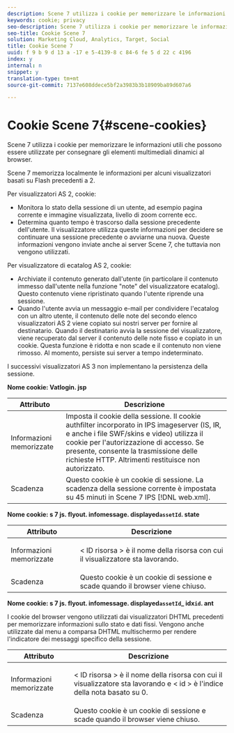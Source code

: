 ```yaml
---
description: Scene 7 utilizza i cookie per memorizzare le informazioni utili che possono essere utilizzate per consegnare gli elementi multimediali dinamici al browser.
keywords: cookie; privacy
seo-description: Scene 7 utilizza i cookie per memorizzare le informazioni utili che possono essere utilizzate per consegnare gli elementi multimediali dinamici al browser.
seo-title: Cookie Scene 7
solution: Marketing Cloud, Analytics, Target, Social
title: Cookie Scene 7
uuid: f 9 b 9 d 13 a -17 e 5-4139-8 c 84-6 fe 5 d 22 c 4196
index: y
internal: n
snippet: y
translation-type: tm+mt
source-git-commit: 7137e608ddece5bf2a3983b3b18909ba89d607a6

---
```



# Cookie Scene 7{#scene-cookies}

Scene 7 utilizza i cookie per memorizzare le informazioni utili che possono essere utilizzate per consegnare gli elementi multimediali dinamici al browser.

Scene 7 memorizza localmente le informazioni per alcuni visualizzatori basati su Flash precedenti a 2.

Per visualizzatori AS 2, cookie:

* Monitora lo stato della sessione di un utente, ad esempio pagina corrente e immagine visualizzata, livello di zoom corrente ecc.
* Determina quanto tempo è trascorso dalla sessione precedente dell'utente. Il visualizzatore utilizza queste informazioni per decidere se continuare una sessione precedente o avviarne una nuova. Queste informazioni vengono inviate anche ai server Scene 7, che tuttavia non vengono utilizzati.

Per visualizzatore di ecatalog AS 2, cookie:

* Archiviate il contenuto generato dall'utente (in particolare il contenuto immesso dall'utente nella funzione "note" del visualizzatore ecatalog). Questo contenuto viene ripristinato quando l'utente riprende una sessione.
* Quando l'utente avvia un messaggio e-mail per condividere l'ecatalog con un altro utente, il contenuto delle note del secondo elenco visualizzatori AS 2 viene copiato sui nostri server per fornire al destinatario. Quando il destinatario avvia la sessione del visualizzatore, viene recuperato dal server il contenuto delle note fisso e copiato in un cookie. Questa funzione è ridotta e non scade e il contenuto non viene rimosso. Al momento, persiste sui server a tempo indeterminato.

I successivi visualizzatori AS 3 non implementano la persistenza della sessione.

**Nome cookie: Vatlogin. jsp**

| Attributo | Descrizione |
|---|---|
| Informazioni memorizzate | Imposta il cookie della sessione. Il cookie authfilter incorporato in IPS imageserver (IS, IR, e anche i file SWF/skins e video) utilizza il cookie per l'autorizzazione di accesso. Se presente, consente la trasmissione delle richieste HTTP. Altrimenti restituisce non autorizzato. |
| Scadenza | Questo cookie è un cookie di sessione. La scadenza della sessione corrente è impostata su 45 minuti in Scene 7 IPS [!DNL web.xml]. |

**Nome cookie: s 7 js. flyout. infomessage. displayed`assetId`. state**

<table id="table_6835D64C5D464A049F576621F2BE3FAD"> 
 <thead> 
  <tr> 
   <th colname="col1" class="entry"> Attributo </th> 
   <th colname="col2" class="entry"> Descrizione </th> 
  </tr> 
 </thead>
 <tbody> 
  <tr> 
   <td colname="col1"> Informazioni memorizzate </td> 
   <td colname="col2"> <p>&lt; ID risorsa &gt; è il nome della risorsa con cui il visualizzatore sta lavorando. </p> </td> 
  </tr> 
  <tr> 
   <td colname="col1"> Scadenza </td> 
   <td colname="col2"> Questo cookie è un cookie di sessione e scade quando il browser viene chiuso. </td> 
  </tr> 
 </tbody> 
</table>

**Nome cookie: s 7 js. flyout. infomessage. displayed`assetId`_ idx`id`. ant**

I cookie del browser vengono utilizzati dai visualizzatori DHTML precedenti per memorizzare informazioni sullo stato e dati fissi. Vengono anche utilizzate dal menu a comparsa DHTML multischermo per rendere l'indicatore dei messaggi specifico della sessione.

<table id="table_8F6CC83D32D54BEE99884318AD126C98"> 
 <thead> 
  <tr> 
   <th colname="col1" class="entry"> Attributo </th> 
   <th colname="col2" class="entry"> Descrizione </th> 
  </tr> 
 </thead>
 <tbody> 
  <tr> 
   <td colname="col1"> Informazioni memorizzate </td> 
   <td colname="col2"> <p> </p> <p> &lt; ID risorsa &gt; è il nome della risorsa con cui il visualizzatore sta lavorando e &lt; id &gt; è l'indice della nota basato su 0. </p> </td> 
  </tr> 
  <tr> 
   <td colname="col1"> Scadenza </td> 
   <td colname="col2"> Questo cookie è un cookie di sessione e scade quando il browser viene chiuso. </td> 
  </tr> 
 </tbody> 
</table>

